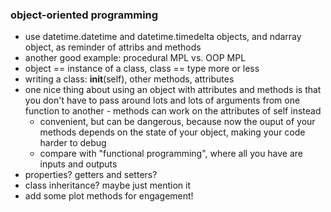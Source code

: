 ### object-oriented programming

- use datetime.datetime and datetime.timedelta objects, and ndarray object, as reminder of  attribs and methods
- another good example: procedural MPL vs. OOP MPL
- object == instance of a class, class == type more or less
- writing a class: __init__(self), other methods, attributes
- one nice thing about using an object with attributes and methods is that you don't have
to pass around lots and lots of arguments from one function to another - methods can work
on the attributes of self instead
    - convenient, but can be dangerous, because now the ouput of your methods depends on
    the state of your object, making your code harder to debug
    - compare with "functional programming", where all you have are inputs and outputs
- properties? getters and setters?
- class inheritance? maybe just mention it
- add some plot methods for engagement!
